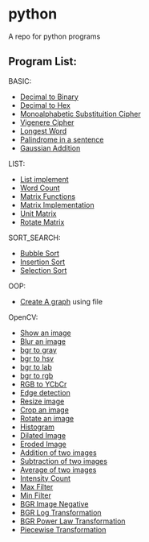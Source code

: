 # python
A repo for python programs

## Program List:

BASIC:
  - [Decimal to Binary](https://github.com/jvedsaqib/python/blob/main/Basic/dec_to_bin.py)
  - [Decimal to Hex](https://github.com/jvedsaqib/python/blob/main/Basic/dec_to_hex.py)
  - [Monoalphabetic Substituition Cipher](https://github.com/jvedsaqib/python/blob/main/Basic/subs_cipher.py)
  - [Vigenere Cipher](https://github.com/jvedsaqib/python/blob/main/Basic/vigenere.py)
  - [Longest Word](https://github.com/jvedsaqib/python/blob/main/Basic/longest_word.py)
  - [Palindrome in a sentence](https://github.com/jvedsaqib/python/blob/main/Basic/palindrome.py)
  - [Gaussian Addition](https://github.com/jvedsaqib/python/blob/main/Basic/gaussian_addition.py)


LIST:
  - [List implement](https://github.com/jvedsaqib/python/blob/main/LIST/list.py)
  - [Word Count](https://github.com/jvedsaqib/python/blob/main/LIST/word_count.py)
  - [Matrix Functions](https://github.com/jvedsaqib/python/blob/main/LIST/matrix.py)
  - [Matrix Implementation](https://github.com/jvedsaqib/python/blob/main/LIST/matrix_demo.py)
  - [Unit Matrix](https://github.com/jvedsaqib/python/blob/main/LIST/unit_matix.py)
  - [Rotate Matrix](https://github.com/jvedsaqib/python/blob/main/LIST/matrix_rotate.py)
  
SORT_SEARCH:
  - [Bubble Sort](https://github.com/jvedsaqib/python/blob/main/Sort_Search/bubble_sort.py)
  - [Insertion Sort](https://github.com/jvedsaqib/python/blob/main/Sort_Search/insertion_sort.py)
  - [Selection Sort](https://github.com/jvedsaqib/python/blob/main/Sort_Search/selection_sort.py)
  

OOP:
  - [Create A graph](https://github.com/jvedsaqib/python/tree/main/oop/Graph) using file


OpenCV:
  - [Show an image](https://github.com/jvedsaqib/python/blob/main/openCV/showImage.py)
  - [Blur an image](https://github.com/jvedsaqib/python/blob/main/openCV/blur.py)
  - [bgr to gray](https://github.com/jvedsaqib/python/blob/main/openCV/gray.py)
  - [bgr to hsv](https://github.com/jvedsaqib/python/blob/main/openCV/hsv.py)
  - [bgr to lab](https://github.com/jvedsaqib/python/blob/main/openCV/lab.py)
  - [bgr to rgb](https://github.com/jvedsaqib/python/blob/main/openCV/rgb.py)
  - [RGB to YCbCr](https://github.com/jvedsaqib/python/blob/main/openCV/ycbcr.py)
  - [Edge detection](https://github.com/jvedsaqib/python/blob/main/openCV/edge_cascade.py)
  - [Resize image](https://github.com/jvedsaqib/python/blob/main/openCV/resize.py)
  - [Crop an image](https://github.com/jvedsaqib/python/blob/main/openCV/cropped.py)
  - [Rotate an image](https://github.com/jvedsaqib/python/blob/main/openCV/rotate.py)
  - [Histogram](https://github.com/jvedsaqib/python/blob/main/openCV/histogram.py)
  - [Dilated Image](https://github.com/jvedsaqib/python/blob/main/openCV/dilated.py)
  - [Eroded Image](https://github.com/jvedsaqib/python/blob/main/openCV/dilated.py)
  - [Addition of two images](https://github.com/jvedsaqib/python/blob/main/openCV/addition.py)
  - [Subtraction of two images](https://github.com/jvedsaqib/python/blob/main/openCV/subtraction.py)
  - [Average of two images](https://github.com/jvedsaqib/python/blob/main/openCV/average.py)
  - [Intensity Count](https://github.com/jvedsaqib/python/blob/main/openCV/intensity.py)
  - [Max Filter](https://github.com/jvedsaqib/python/blob/main/openCV/max_filter.py)
  - [Min Filter](https://github.com/jvedsaqib/python/blob/main/openCV/min_filter.py)
  - [BGR Image Negative](https://github.com/jvedsaqib/python/blob/main/openCV/bgr_image_negative.py)
  - [BGR Log Transformation](https://github.com/jvedsaqib/python/blob/main/openCV/log_transform.py)
  - [BGR Power Law Transformation](https://github.com/jvedsaqib/python/blob/main/openCV/power_law.py)
  - [Piecewise Transformation](https://github.com/jvedsaqib/python/blob/main/openCV/piecewise.py)
